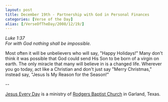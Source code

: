```yaml
---
layout: post
title: December 19th - Partnership with God in Personal Finances
categories: [Verse of the Day]
alias: [/VerseOfTheDay/2008/12/19/]
---
```


_Luke 1:37  
For with God nothing shall be impossible._

Most often it will be unbelievers who will say, "Happy Holidays!"
Many don't think it was possible that God could send His Son to be
born of a virgin on earth. The only miracle that many will believe in
is a changed life. Wherever you go today, act like a Christian and
don't just say "Merry Christmas," instead say, "Jesus Is My Reason
for the Season!"

 --

<a href=http://jesuseveryday.net>Jesus Every Day</a> is a ministry of <a href=http://rodgersbaptist.net>Rodgers Baptist Church</a> in Garland, Texas.
